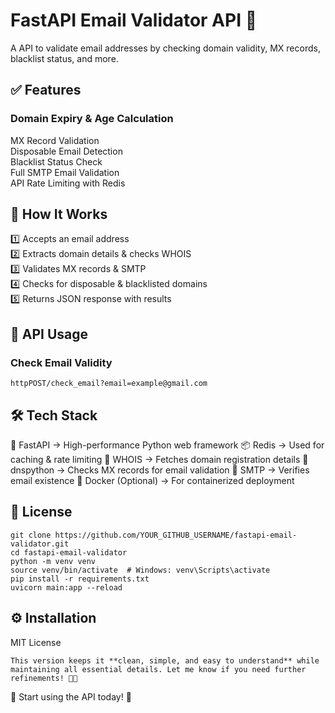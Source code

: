 # FastAPI Email Validator API 🚀  

A API to validate email addresses by checking domain validity, MX records, blacklist status, and more.  

## ✅ Features  

### Domain Expiry & Age Calculation  

MX Record Validation  
Disposable Email Detection  
Blacklist Status Check  
Full SMTP Email Validation  
API Rate Limiting with Redis  

## 📡 How It Works  
1️⃣ Accepts an email address  
2️⃣ Extracts domain details & checks WHOIS  
3️⃣ Validates MX records & SMTP  
4️⃣ Checks for disposable & blacklisted domains  
5️⃣ Returns JSON response with results  

## 🔗 API Usage  
### **Check Email Validity**  
``` 
httpPOST/check_email?email=example@gmail.com
```

## 🛠️ Tech Stack
🚀 FastAPI → High-performance Python web framework
📦 Redis → Used for caching & rate limiting
📡 WHOIS → Fetches domain registration details
📩 dnspython → Checks MX records for email validation
📮 SMTP → Verifies email existence
🐳 Docker (Optional) → For containerized deployment

## 📜 License
```
git clone https://github.com/YOUR_GITHUB_USERNAME/fastapi-email-validator.git
cd fastapi-email-validator
python -m venv venv
source venv/bin/activate  # Windows: venv\Scripts\activate
pip install -r requirements.txt
uvicorn main:app --reload
```


## ⚙️ Installation

MIT License
```
This version keeps it **clean, simple, and easy to understand** while maintaining all essential details. Let me know if you need further refinements! 🚀🔥
```
🚀 Start using the API today! 🚀
